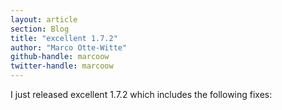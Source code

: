 ```yaml
---
layout: article
section: Blog
title: "excellent 1.7.2"
author: "Marco Otte-Witte"
github-handle: marcoow
twitter-handle: marcoow
---
```


I just released excellent 1.7.2 which includes the following fixes:

<script src="https://gist.github.com/marcoow/5875584.js"></script>